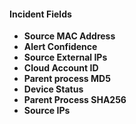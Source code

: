 
#### Incident Fields
- **Source MAC Address**
- **Alert Confidence**
- **Source External IPs**
- **Cloud Account ID**
- **Parent process MD5**
- **Device Status**
- **Parent Process SHA256**
- **Source IPs**
